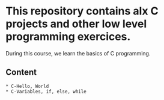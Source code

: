 
# This repository contains alx C projects and other low level programming exercices.

During this course, we learn the basics of C programming.

## Content

	* C-Hello, World
	* C-Variables, if, else, while


